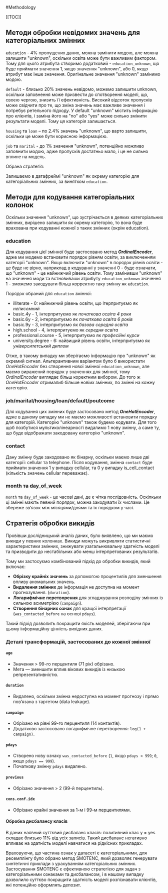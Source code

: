 #Methodology

[[TOC]]

## Методи обробки невідомих значень для категоріальних змінних

`education` - 4% пропущених даних, можна замінити модою, але можна залишити "unknown", оскільки освіта може бути
важливим фактором. Тому для цього атрибута створимо додатковий - `education_unknown`, що буде приймати значення 1, якщо
значення "unknown", або 0, якщо атрибут має інше значення. Оригінальне значення "unknown" замінимо модою.

`default` - близько 20% значень невідомо, можемо залишити unknown, оскільки заповнення може призвести до спотворення
моделі, що, своєю чергою, знизить її ефективність. Високий відсоток пропусків може свідчити про те, що зміна значень має
важливе значення і потребує ретельного підходу. У default "unknown" містить інформацію про клієнтів, і заміна його на
"no" або "yes" може сильно змінити результати моделі. Тому ця категорія залишається.

`housing` та `loan` – по 2.4% значень "unknown", що варто залишити, оскільки це може бути корисною інформацією.

`job` та `marital` - до 1% значення "unknown", потенційно можливо заповнити модою, адже пропусків достатньо мало, і це
не сильно вплине на модель.

Обрана стратегія:

Залишаємо в датафреймі "unknown" як окрему категорію для категоріальних змінних, за винятком `education`.

## Методи для кодування категоріальних колонок

Оскільки значення "unknown", що зустрічається в деяких категоріальних змінних, вирішено залишити як окрему категорію, то
вона буде врахована при кодуванні кожної з таких змінних (окрім education).

### education

Для кодування цієї змінної буде застосовано метод ***OrdinalEncoder***, адже ми модемо встановити порядок рівням освіти,
за виключенням категорії "unknown". Якщо включити "unknown" в порядок рівнів освіти - це буде не вірно, наприклад в
кодуванні у значенні 0 - буде означати, що "unknown" - це найнижчий рівень освіти. Тому замінивши "unknown" на значення
моди та встновиваши атрибуту `education_unknown` значення 1 - зможемо закодувати більш корректно таку змінну як
`education`.

Порядок обраний для `education` змінної:

- illiterate - 0: найнижчий рівень освіти, що ітерпритуємо як *неписемний*
- basic.4y - 1, інтерпритуємо як *початкова освіта 4 роки*
- basic.6y - 2, інтерпритуємо як *початкова освіта 6 років*
- basic.9y - 3, інтерпритуємо як *базова середня освіта*
- high.school - 4, інтерпритуємо як *середня освіта*
- professional.course - 5, інтерпритуємо як *професійні курси*
- university.degree - 6: найвищий рівень освіти, інтерпритуємо як *університетський диплом*

Отже, в такому випадку ми зберігаємо інформацію про "unknown" як окремий сигнал. Альтерантивним варіантом було б
використати *OneHotEncoder* без створення нової змінної `education_unknown`, але маємо виражений порядок у значеннях для
змінної, тому *OrdinalEncoder* виглядає більш коректним вибором. До того ж *OneHotEncoder* отрималиб більше новіих
змінних, по змінні на кожну категорію.

### job/marital/housing/loan/default/poutcome

Для кодування цих змінних буде застосовано метод ***OneHotEncoder***, адже в даному випадку ми не маємо можливості
встановити порядку для категорій.
Категорію "unknown" також будемо кодувати. Для того щоб позбутися мультиколінеарності видалимо 1 нову змінну, а саме ту,
що буде відображати закодовану категорію "unknown".

### contact

Дану змінну буде закодовано як бінарну, оскільки маємо лише дві категорії: cellular та telephone. Після кодування,
змінна `contact` буде приймати значення 1 у випадку cellular, та 0 у випадку is_cell_contact (кількість значень cellular
переважає).

### month та day_of_week

`month` та `day_of_week` - це часові дані, де є чітка послідовність. Оскілкьки ці змінні мають певний порядок, можна
закодувати їх числами. Це збереже зв’язок між місяцями/днями та їх порядком у часі.

## **Стратегія обробки викидів**

Провівши дослідницький аналіз даних, було виявлено, що ми маємо викиди у певних колонках.
Викиди можуть викривляти статистичні характеристики змінних, знижувати узагальнювальну здатність моделі та призводити до
нестабільних або менш інтерпретованих результатів.

Тому ми застосуємо комбінований підхід до обробки викидів, який включає:

- **Обрізку крайніх значень** за допомогою процентилів для зменшення впливу аномальних значень.
- **Видалення змінних** де інформація не доступна на момент прогнозування. (`duration`).
- **Логарифмічне перетворення** для згладжування розподілу змінних із сильною асиметрією (`campaign`).
- **Створення бінарних ознак** для кращої інтерпретації (`was_contacted_before` на основі `pdays`).

Такий підхід дозволить покращити якість моделей, зберігаючи при цьому інформаційну цінність вихідних даних.

### Деталі трансформацій, застосованих до кожної змінної

#### `age`

- Значення > 99-го перцентиля (71 рік) обрізано.
- Мета — зменшити вплив вікових викидів із низькою репрезентативністю.

#### `duration`

- Видалено, оскільки змінна недоступна на момент прогнозу і прямо пов’язана з таргетом (data leakage).

#### `campaign`

- Обрізано на рівні 99-го перцентиля (14 контактів).
- Додатково застосовано логарифмічне перетворення: `log(1 + campaign)`.

#### `pdays`

- Створено нову ознаку `was_contacted_before` (`1`, якщо `pdays < 999`; `0`, якщо `pdays == 999`).
- Початкову змінну `pdays` видалено.

#### `previous`

- Обрізано значення > 2 (99-й перцентиль).

#### `cons.conf.idx`

- Обрізано крайні значення за 1-м і 99-м перцентилями.

#### Обробка дисбалансу класів

В даних наявний суттєвий дисбаланс класів: позитивний клас y = yes складає близько 11% від усіх записів. Такий
дисбаланс негативно впливає на здатність моделі навчатися на рідкісних прикладах.

Враховуючи, що частина ознак у датасеті є категоріальними, для ресемплінгу було обрано метод SMOTENC, який дозволяє
генерувати синтетичні приклади з урахуванням категоріальних змінних.
Застосування SMOTENC є ефективною стратегією для задач з категоріальними ознаками та дисбалансом, і в нашому випадку
дозволило суттєво покращити здатність моделі розпізнавати клієнтів, які потенційно оформлять депозит.

